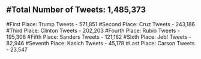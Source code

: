 #Total Number of Tweets: 1,485,373 
---
#First Place: Trump Tweets - 571,851
#Second Place: Cruz Tweets - 243,186
#Third Place: Clinton Tweets - 202,203
#Fourth Place: Rubio Tweets - 195,306
#Fifth Place: Sanders Tweets - 121,162
#Sixth Place: Jeb! Tweets - 82,946
#Seventh Place: Kasich Tweets - 45,178
#Last Place: Carson Tweets - 23,547
